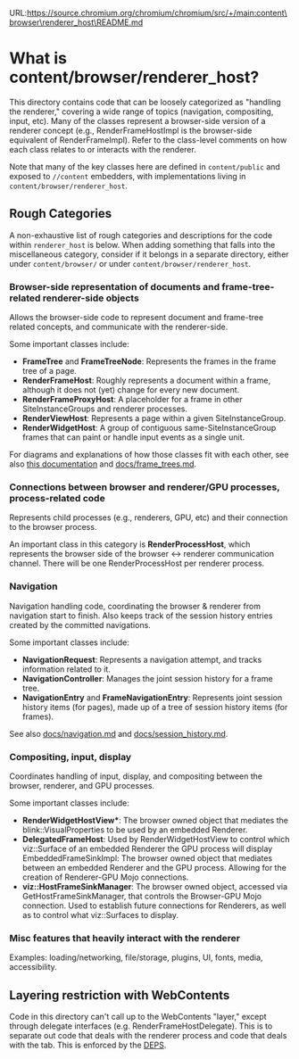 URL:https://source.chromium.org/chromium/chromium/src/+/main:content\browser\renderer_host\README.md
# What is content/browser/renderer_host?

This directory contains code that can be loosely categorized as "handling the
renderer," covering a wide range of topics (navigation, compositing, input,
etc). Many of the classes represent a browser-side version of a renderer
concept (e.g., RenderFrameHostImpl is the browser-side equivalent of
RenderFrameImpl). Refer to the class-level comments on how each class relates
to or interacts with the renderer.

Note that many of the key classes here are defined in `content/public` and
exposed to `//content` embedders, with implementations living in
`content/browser/renderer_host`.

## Rough Categories

A non-exhaustive list of rough categories and descriptions for the code within
`renderer_host` is below. When adding something that falls into the
miscellaneous category, consider if it belongs in a separate directory, either
under `content/browser/` or under `content/browser/renderer_host`.

### Browser-side representation of documents and frame-tree-related renderer-side objects
Allows the browser-side code to represent document and frame-tree related
concepts, and communicate with the renderer-side.

Some important classes include:
-   **FrameTree** and **FrameTreeNode**: Represents the frames in the frame tree
of a page.
-   **RenderFrameHost**: Roughly represents a document within a frame, although
it does not (yet) change for every new document.
-   **RenderFrameProxyHost**: A placeholder for a frame in other
SiteInstanceGroups and renderer processes.
-   **RenderViewHost**: Represents a page within a given SiteInstanceGroup.
-   **RenderWidgetHost**: A group of contiguous same-SiteInstanceGroup frames
that can paint or handle input events as a single unit.

For diagrams and explanations of how those classes fit with each other, see also
[this documentation](https://www.chromium.org/developers/design-documents/oop-iframes/)
and [docs/frame_trees.md](https://chromium.googlesource.com/chromium/src/+/main/docs/frame_trees.md).

### Connections between browser and renderer/GPU processes, process-related code
Represents child processes (e.g., renderers, GPU, etc) and their connection to
the browser process.

An important class in this category is **RenderProcessHost**, which represents
the browser side of the browser <-> renderer communication channel. There will
be one RenderProcessHost per renderer process.

### Navigation
Navigation handling code, coordinating the browser & renderer from navigation
start to finish. Also keeps track of the session history entries created by the
committed navigations.

Some important classes include:
- **NavigationRequest**: Represents a navigation attempt, and tracks information
related to it.
- **NavigationController**: Manages the joint session history for a frame tree.
- **NavigationEntry** and **FrameNavigationEntry**: Represents joint session
history items (for pages), made up of a tree of session history items (for
frames).

See also [docs/navigation.md](https://chromium.googlesource.com/chromium/src/+/main/docs/navigation.md)
and [docs/session_history.md](https://chromium.googlesource.com/chromium/src/+/main/docs/session_history.md).

### Compositing, input, display
Coordinates handling of input, display, and compositing between the browser,
renderer, and GPU processes.

Some important classes include:
- **RenderWidgetHostView\***: The browser owned object that mediates the
blink::VisualProperties to be used by an embedded Renderer.
- **DelegatedFrameHost**: Used by RenderWidgetHostView to control which
viz::Surface of an embedded Renderer the GPU process will display
EmbeddedFrameSinkImpl: The browser owned object that mediates between an
embedded Renderer and the GPU process. Allowing for the creation of
Renderer-GPU Mojo connections.
- **viz::HostFrameSinkManager**: The browser owned object, accessed via
GetHostFrameSinkManager, that controls the Browser-GPU Mojo connection. Used to
establish future connections for Renderers, as well as to control what
viz::Surfaces to display.

### Misc features that heavily interact with the renderer
Examples: loading/networking, file/storage, plugins, UI, fonts, media,
accessibility.

## Layering restriction with WebContents
Code in this directory can't call up to the WebContents "layer," except through
delegate interfaces (e.g. RenderFrameHostDelegate). This is to separate out
code that deals with the renderer process and code that deals with the tab.
This is enforced by the [DEPS](https://source.chromium.org/chromium/chromium/src/+/main:content/browser/renderer_host/DEPS).
